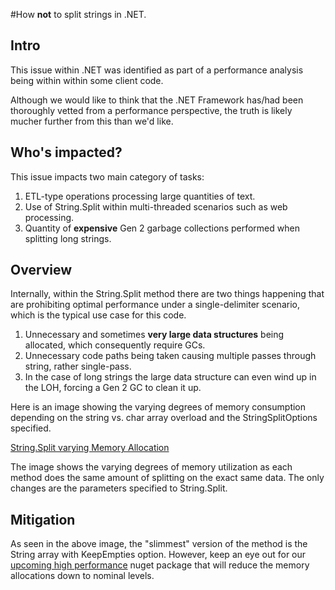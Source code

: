 ﻿#How **not** to split strings in .NET.

## Intro

This issue within .NET was identified as part of a performance analysis being within within some client code.

Although we would like to think that the .NET Framework has/had been thoroughly vetted from a performance perspective, the truth is likely mucher further from this than we'd like.

## Who's impacted?

This issue impacts two main category of tasks:

1. ETL-type operations processing large quantities of text.
2. Use of String.Split within multi-threaded scenarios such as web processing.
3. Quantity of **expensive** Gen 2 garbage collections performed when splitting long strings.

## Overview

Internally, within the String.Split method there are two things happening that are prohibiting optimal performance under a single-delimiter scenario, which is the typical use case for this code.

1. Unnecessary and sometimes **very large data structures** being allocated, which consequently require GCs.
2. Unnecessary code paths being taken causing multiple passes through string, rather single-pass.
3. In the case of long strings the large data structure can even wind up in the LOH, forcing a Gen 2 GC to clean it up.

Here is an image showing the varying degrees of memory consumption depending on the string vs. char array overload and the StringSplitOptions specified.

[String.Split varying Memory Allocation](HowNotToSplitStrings-MemoryAllocations.JPG)

The image shows the varying degrees of memory utilization as each method does the same amount of splitting on the exact same data. The only changes are the parameters specified to String.Split.

## Mitigation

As seen in the above image, the "slimmest" version of the method is the String array with KeepEmpties option. However, keep an eye out for our [upcoming high performance](https://github.com/spe-investigator/) nuget package that will reduce the memory allocations down to nominal levels.
